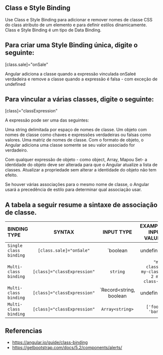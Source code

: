 ﻿## Class e Style Binding

Use Class e Style Binding  para adicionar e remover nomes de classe CSS do class atributo de um elemento e para definir estilos dinamicamente.
Class e Style Binding é um tipo de Data Binding.

## Para criar uma Style Binding única, digite o seguinte:

[class.sale]="onSale"

Angular adiciona a classe quando a expressão vinculada onSaleé verdadeira e remove a classe quando a expressão é falsa - com exceção de undefined

## Para vincular a várias classes, digite o seguinte:

[class]="classExpression"

A expressão pode ser uma das seguintes:

Uma string delimitada por espaço de nomes de classe.
Um objeto com nomes de classe como chaves e expressões verdadeiras ou falsas como valores.
Uma matriz de nomes de classe.
Com o formato de objeto, o Angular adiciona uma classe somente se seu valor associado for verdadeiro.

Com qualquer expressão de objeto - como object, Array, Mapou Set- a identidade do objeto deve ser alterada para que o Angular atualize a lista de classes. Atualizar a propriedade sem alterar a identidade do objeto não tem efeito.

Se houver várias associações para o mesmo nome de classe, o Angular usará a precedência de estilo para determinar qual associação usar.

## A tabela a seguir resume a sintaxe de associação de classe.

|          BINDING TYPE          |              SYNTAX         |         INPUT TYPE                          |          EXAMPLE INPUT VALUES             |  
| :---                           |               :---:         |                :---:                        |                      ---:                 |
| `Single class binding`         | `[class.sale]="onSale"`     | `boolean| undefined| null`                  |           `true, false`                   |
| `Multi-class binding`          | `[class]="classExpression"` |            `string`                         |       `"my-class-1 my-class-2 my-class-3"`|
| `Multi-class binding `         | `[class]="classExpression"` | `Record<string, boolean | undefined | null>`|    `{foo: true, bar: false}`              |
| `Multi-class binding `         | `[class]="classExpression"` | `Array<string>`                             |    `	['foo', 'bar']`                      |


## Referencias

- https://angular.io/guide/class-binding
- https://getbootstrap.com/docs/5.2/components/alerts/